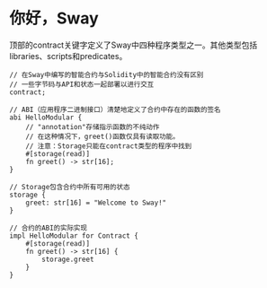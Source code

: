# 你好，Sway

顶部的contract关键字定义了Sway中四种程序类型之一。其他类型包括libraries、scripts和predicates。

```sway
// 在Sway中编写的智能合约与Solidity中的智能合约没有区别
// 一些字节码与API和状态一起部署以进行交互
contract;

// ABI（应用程序二进制接口）清楚地定义了合约中存在的函数的签名
abi HelloModular {
    // "annotation"存储指示函数的不纯动作
    // 在这种情况下，greet()函数仅具有读取功能。
    // 注意：Storage只能在contract类型的程序中找到
    #[storage(read)]
    fn greet() -> str[16];
}

// Storage包含合约中所有可用的状态
storage {
    greet: str[16] = "Welcome to Sway!"
}

// 合约的ABI的实际实现
impl HelloModular for Contract {
    #[storage(read)]
    fn greet() -> str[16] {
        storage.greet
    }
}
```